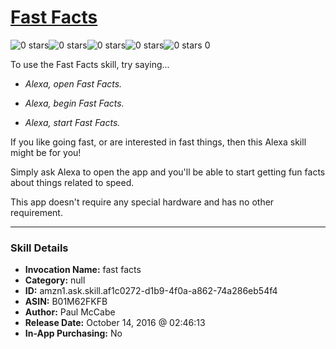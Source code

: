 # [Fast Facts](http://alexa.amazon.com/#skills/amzn1.ask.skill.af1c0272-d1b9-4f0a-a862-74a286eb54f4)
![0 stars](../../images/ic_star_border_black_18dp_1x.png)![0 stars](../../images/ic_star_border_black_18dp_1x.png)![0 stars](../../images/ic_star_border_black_18dp_1x.png)![0 stars](../../images/ic_star_border_black_18dp_1x.png)![0 stars](../../images/ic_star_border_black_18dp_1x.png) 0

To use the Fast Facts skill, try saying...

* *Alexa, open Fast Facts.*

* *Alexa, begin Fast Facts.*

* *Alexa, start Fast Facts.*

If you like going fast, or are interested in fast things, then this Alexa skill might be for you!

Simply ask Alexa to open the app and you'll be able to start getting fun facts about things related to speed.

This app doesn't require any special hardware and has no other requirement.

***

### Skill Details

* **Invocation Name:** fast facts
* **Category:** null
* **ID:** amzn1.ask.skill.af1c0272-d1b9-4f0a-a862-74a286eb54f4
* **ASIN:** B01M62FKFB
* **Author:** Paul McCabe
* **Release Date:** October 14, 2016 @ 02:46:13
* **In-App Purchasing:** No
